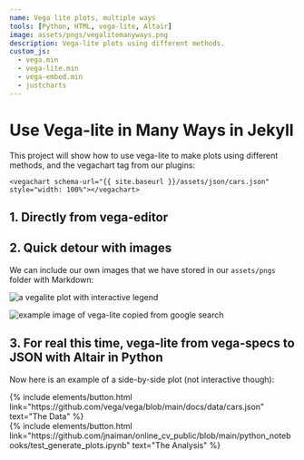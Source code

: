 ```yaml
---
name: Vega lite plots, multiple ways
tools: [Python, HTML, vega-lite, Altair]
image: assets/pngs/vegalitemanyways.png
description: Vega-lite plots using different methods.
custom_js:
  - vega.min
  - vega-lite.min
  - vega-embed.min
  - justcharts
---
```



# Use Vega-lite in Many Ways in Jekyll

This project will show how to use vega-lite to make plots using different methods, and the vegachart tag from our plugins:

```
<vegachart schema-url="{{ site.baseurl }}/assets/json/cars.json" style="width: 100%"></vegachart>
```

## 1. Directly from vega-editor

<vegachart schema-url="{{ site.baseurl }}/assets/json/vega_editor_plot1.json" style="width: 100%"></vegachart>

<vegachart schema-url="{{ site.baseurl }}/assets/json/vega_editor_plot2.json" style="width: 100%"></vegachart>

## 2. Quick detour with images

We can include our own images that we have stored in 
our `assets/pngs` folder with Markdown:

![a vegalite plot with interactive legend]({{site.baseurl}}/assets/pngs/vegalitemanyways.png)

![example image of vega-lite copied from google search](https://vega.github.io/images/vega-lite.png)

## 3. For real this time, vega-lite from vega-specs to JSON with Altair in Python

<vegachart schema-url="{{ site.baseurl }}/assets/json/chart1.json" style="width: 100%"></vegachart>

Now here is an example of a side-by-side plot (not interactive though):

<vegachart schema-url="{{ site.baseurl }}/assets/json/static_mobility_dashboard.json" style="width: 100%"></vegachart>








<!-- these are written in a combo of html and liquid --> 

<div class="left">
{% include elements/button.html link="https://github.com/vega/vega/blob/main/docs/data/cars.json" text="The Data" %}
</div>


<div class="right">
{% include elements/button.html link="https://github.com/jnaiman/online_cv_public/blob/main/python_notebooks/test_generate_plots.ipynb" text="The Analysis" %}
</div>

